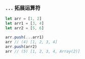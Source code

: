 ### `...` 拓展运算符

```javascript
let arr = [1, 2]
let arr1 = [3, 4]
let arr2 = [5, 6]

arr.push(...arr1)
arr // (4) [1, 2, 3, 4]
arr.push(arr2)
arr // (5) [1, 2, 3, 4, Array(2)]
```

